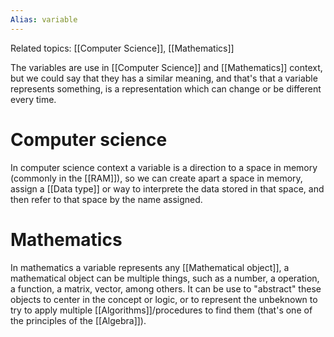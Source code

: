 ```yaml
---
Alias: variable
---
```

Related topics:  [[Computer Science]], [[Mathematics]]

The variables are use in [[Computer Science]] and [[Mathematics]] context, but we could say that they has a similar meaning, and that's that a variable represents something, is a representation which can change or be different every time. 


# Computer science

In computer science context a variable is a direction to a space in memory (commonly in the [[RAM]]), so we can create apart a space in memory, assign a [[Data type]] or way to interprete the data stored in that space, and then refer to that space by the name assigned. 


# Mathematics

In mathematics a variable represents any [[Mathematical object]], a mathematical object can be multiple things, such as a number, a operation, a function, a matrix, vector, among others. It can be use to "abstract" these objects to center in the concept or logic, or to represent the unbeknown to try to apply multiple [[Algorithms]]/procedures to find them (that's one of the principles of the [[Algebra]]). 
